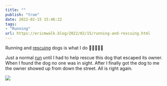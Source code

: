 ```yaml
---
title: ""
publish: "true"
date: 2022-02-15 15:46:22
tags:
- "Running"
url: https://ericmwalk.blog/2022/02/15/running-and-rescuing.html
---
```

Running and [rescuing](https://ericmwalk.blog/2021/04/17/meet-stella.html) dogs is what I do 🐶🏃🏻‍♂️😁

Just a normal [run](http://www.strava.com/activities/6688606301) until I had to help rescue this dog that escaped its owner. When I found the dog no one was in sight. After I finally got the dog to me the owner showed up from down the street. All is right again.



![](https://ericmwalk.blog/uploads/2022/812682c16b.jpg)